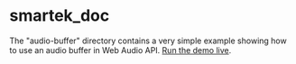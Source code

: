 # smartek_doc

<p>The "audio-buffer" directory contains a very simple example showing how to use an audio buffer in Web Audio API. <a href="https://github.com/Laxmikant04/smartek_doc/tree/master/webAudio/index.html" rel="nofollow">Run the demo live</a>.</p>
